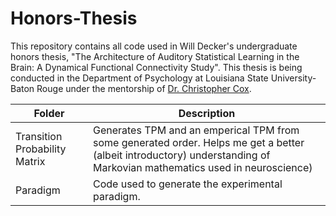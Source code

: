 # Honors-Thesis

This repository contains all code used in Will Decker's undergraduate honors thesis, "The Architecture of Auditory Statistical Learning in the Brain: A Dynamical Functional Connectivity Study". This thesis is being conducted in the Department of Psychology at Louisiana State University-Baton Rouge under the mentorship of [Dr. Christopher Cox](https://www.lsu.edu/hss/psychology/faculty/cognitive/cox.php). 

| Folder | Description |
| ------ | ----------- |
| Transition Probability Matrix | Generates TPM and an emperical TPM from some generated order. Helps me get a better (albeit introductory) understanding of Markovian mathematics used in neuroscience)
| Paradigm | Code used to generate the experimental paradigm. |
